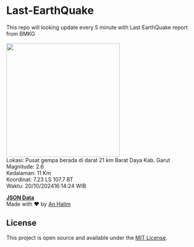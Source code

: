 # Last-EarthQuake
This repo will looking update every 5 minute with Last EarthQuake report from BMKG
<br>
<br>
<img src="https://static.bmkg.go.id/20241020161424.mmi.jpg" width="300"/>
<br>
Lokasi: Pusat gempa berada di darat 21 km Barat Daya Kab. Garut <br>
Magnitude: 2.6 <br>
Kedalaman: 11 Km <br>
Koordinat: 7.23 LS 107.7 BT <br>
Waktu: 20/10/202416:14:24 WIB <br>

<a href="./data/data.json">**JSON Data**</a>
<br>
Made with ❤️ by <a href="https://github.com/an-halim">An Halim</a>
## License

This project is open source and available under the [MIT License](LICENSE).
